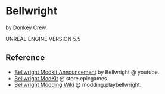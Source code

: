 # Bellwright

by Donkey Crew.

UNREAL ENGINE VERSION 5.5

## Reference

- [Bellwright Modkit Announcement](https://www.youtube.com/watch?v=71y7IRv4u7c) by Bellwright @ youtube.
- [Bellwright ModKit](https://store.epicgames.com/en-US/p/bellwright-modkit) @ store.epicgames.
- [Bellwright Modding Wiki](https://modding.playbellwright.com/) @ modding.playbellwright.

